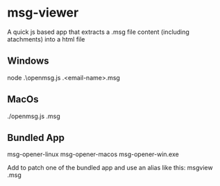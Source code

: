 # msg-viewer
A quick js based app that extracts a .msg file content (including atachments) into a html file

## Windows
node .\openmsg.js .\<email-name>.msg

## MacOs
./openmsg.js <email-name>.msg

## Bundled App
msg-opener-linux
msg-opener-macos
msg-opener-win.exe

Add to patch one of the bundled app and use an alias like this:
msgview <email-name>.msg